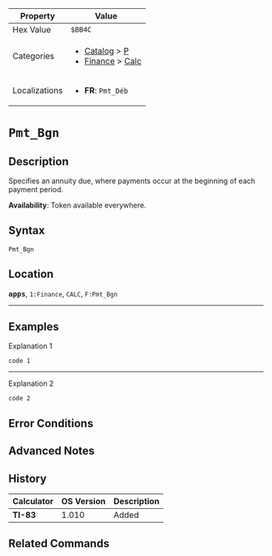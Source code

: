 | Property      | Value |
|---------------|-------|
| Hex Value     | `$BB4C`|
| Categories    | <ul><li>[Catalog](<../categories/Catalog.md>) > [P](<../categories/Catalog.md#P>)</li><li>[Finance](<../categories/Finance.md>) > [Calc](<../categories/Finance.md#Calc>)</li></ul> |
| Localizations | <ul><li><b>FR</b>: `Pmt_Déb`</li></ul> |

# `Pmt_Bgn`

## Description
Specifies an annuity due, where payments occur at the beginning of each payment period.


<b>Availability</b>: Token available everywhere.

## Syntax
`Pmt_Bgn`

## Location
<tt><kbd><b>apps</b></kbd></tt>, `1:Finance`, `CALC`, `F:Pmt_Bgn`
<hr>

## Examples

Explanation 1
```ti-basic
code 1
```
---
Explanation 2
```ti-basic
code 2
```

## Error Conditions


## Advanced Notes


## History
| Calculator | OS Version | Description |
|------------|------------|-------------|
| <b>TI-83</b> | 1.010 | Added

## Related Commands

    